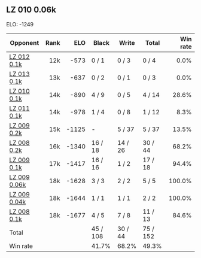 ## LZ 010 0.06k ##

ELO: -1249

Opponent | Rank | ELO | Black | Write | Total | Win rate
---------|-----:|----:|-------|-------|-------|-------:
[LZ 012 0.1k](LZ%20012%200.1k.md) | 12k | -573 | 0 / 1 | 0 / 3 | 0 / 4 | 0.0%
[LZ 013 0.1k](LZ%20013%200.1k.md) | 13k | -637 | 0 / 2 | 0 / 1 | 0 / 3 | 0.0%
[LZ 010 0.1k](LZ%20010%200.1k.md) | 14k | -890 | 4 / 9 | 0 / 5 | 4 / 14 | 28.6%
[LZ 011 0.1k](LZ%20011%200.1k.md) | 14k | -978 | 1 / 4 | 0 / 8 | 1 / 12 | 8.3%
[LZ 009 0.2k](LZ%20009%200.2k.md) | 15k | -1125 | - | 5 / 37 | 5 / 37 | 13.5%
[LZ 008 0.2k](LZ%20008%200.2k.md) | 16k | -1340 | 16 / 18 | 14 / 26 | 30 / 44 | 68.2%
[LZ 009 0.1k](LZ%20009%200.1k.md) | 17k | -1417 | 16 / 16 | 1 / 2 | 17 / 18 | 94.4%
[LZ 009 0.06k](LZ%20009%200.06k.md) | 18k | -1628 | 3 / 3 | 2 / 2 | 5 / 5 | 100.0%
[LZ 009 0.04k](LZ%20009%200.04k.md) | 18k | -1644 | 1 / 1 | 1 / 1 | 2 / 2 | 100.0%
[LZ 008 0.1k](LZ%20008%200.1k.md) | 18k | -1677 | 4 / 5 | 7 / 8 | 11 / 13 | 84.6%
Total | | | 45 / 108 | 30 / 44 | 75 / 152 | 
Win rate| | | 41.7% | 68.2% | 49.3% | 
